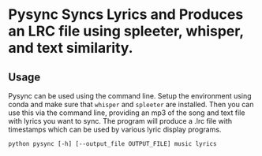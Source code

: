 # Pysync Syncs Lyrics and Produces an LRC file using spleeter, whisper, and text similarity.

## Usage

Pysync can be used using the command line. Setup the environment using conda and make sure that `whisper` and `spleeter` are installed. Then you can use this via the command line, providing an mp3 of the song and text file with lyrics you want to sync. The program will produce a .lrc file with timestamps which can be used by various lyric display programs.

`python pysync [-h] [--output_file OUTPUT_FILE] music lyrics`